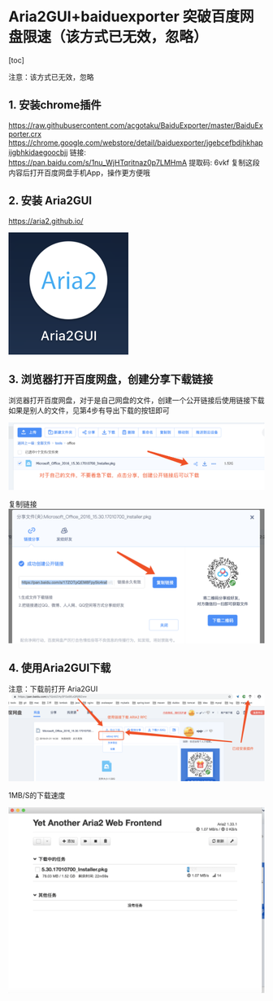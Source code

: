 # Aria2GUI+baiduexporter 突破百度网盘限速（该方式已无效，忽略）

[toc]

注意：该方式已无效，忽略

## 1. 安装chrome插件 
https://raw.githubusercontent.com/acgotaku/BaiduExporter/master/BaiduExporter.crx
https://chrome.google.com/webstore/detail/baiduexporter/jgebcefbdjhkhapijgbhkidaegoocbjj
链接: https://pan.baidu.com/s/1nu_WjHTqritnaz0p7LMHmA 提取码: 6vkf 复制这段内容后打开百度网盘手机App，操作更方便哦

## 2. 安装 Aria2GUI
https://aria2.github.io/

![](../images/tool/baidu/baidu-wp-1.png)  

## 3. 浏览器打开百度网盘，创建分享下载链接

浏览器打开百度网盘，对于是自己网盘的文件，创建一个公开链接后使用链接下载
如果是别人的文件，见第4步有导出下载的按钮即可

![](../images/tool/baidu/baidu-wp-2.png)  


复制链接
![](../images/tool/baidu/baidu-wp-3.png)  

## 4.  使用Aria2GUI下载
注意：下载前打开 Aria2GUI
![](../images/tool/baidu/baidu-wp-4.png)  

1MB/S的下载速度

![](../images/tool/baidu/baidu-wp-5.png)  

